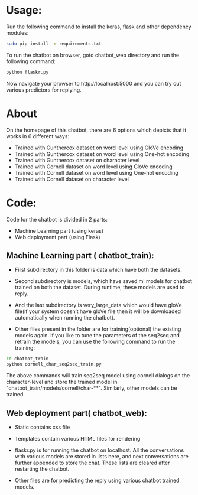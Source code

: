
# Usage:
Run the following command to install the keras, flask and other dependency modules:

```bash
sudo pip install -r requirements.txt
```
To run the chatbot on browser, goto chatbot_web directory and run the following command:

```bash
python flaskr.py
```

Now navigate your browser to http://localhost:5000 and you can try out various predictors for replying.

# About
On the homepage of this chatbot, there are 6 options which depicts that it works in 6 different ways:
* Trained with Gunthercox dataset on word level using GloVe encoding
* Trained with Gunthercox dataset on word level using One-hot encoding
* Trained with Gunthercox dataset on character level
* Trained with Cornell dataset on word level using GloVe encoding
* Trained with Cornell dataset on word level using One-hot encoding
* Trained with Cornell dataset on character level 

# Code:

Code for the chatbot is divided in 2 parts:
* Machine Learning part (using keras)
* Web deployment part (using Flask)

## Machine Learning part ( chatbot_train):
     
* First subdirectory in this folder is data which have both the datasets.
    
* Second subdirectory is models, which have saved ml models for chatbot trained on both the dataset. During runtime, these models are used to reply.

* And the last subdirectory is  very_large_data which would have gloVe file(if your system doesn’t have gloVe file then it will be downloaded automatically when running the chatbot).

* Other files present in the folder are for training(optional) the existing models again. if you like to tune the parameters of the seq2seq and retrain the models, you can use the following command to run the training:

```bash
cd chatbot_train
python cornell_char_seq2seq_train.py
```
The above commands will train seq2seq model using cornell dialogs on the character-level and store the trained model in "chatbot_train/models/cornell/char-**".  Similarly, other models can be trained.

## Web deployment part( chatbot_web):

* Static contains css file

* Templates contain various HTML files for rendering

* flaskr.py is for running the chatbot on localhost. All the conversations with various models are stored in lists here, and next conversations are further appended to store the chat. These lists are cleared after restarting the chatbot. 

* Other files are for predicting the reply using various chatbot trained models.




    






